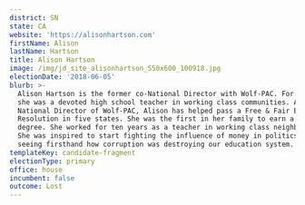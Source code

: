 ```yaml
---
district: SN
state: CA
website: 'https://alisonhartson.com'
firstName: Alison
lastName: Hartson
title: Alison Hartson
image: /img/jd_site_alisonhartson_550x600_100918.jpg
electionDate: '2018-06-05'
blurb: >-
  Alison Hartson is the former co-National Director with Wolf-PAC. For ten years
  she was a devoted high school teacher in working class communities. As
  National Director of Wolf-PAC, Alison has helped pass a Free & Fair Elections
  Resolution in five states. She was the first in her family to earn a college
  degree. She worked for ten years as a teacher in working class neighborhoods.
  She was inspired to start fighting the influence of money in politics after
  seeing firsthand how corruption was destroying our education system.
templateKey: candidate-fragment
electionType: primary
office: house
incumbent: false
outcome: Lost
---
```

